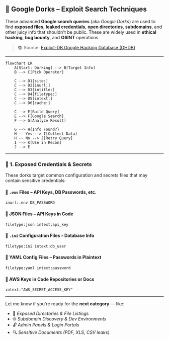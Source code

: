 
## 🧠 Google Dorks – Exploit Search Techniques

These advanced **Google search queries** (aka *Google Dorks*) are used to find **exposed files**, **leaked credentials**, **open directories**, **subdomains**, and other juicy info that shouldn't be public. These are widely used in **ethical hacking**, **bug bounty**, and **OSINT** operations.

> 📚 Source: [Exploit-DB Google Hacking Database (GHDB)](https://www.exploit-db.com/google-hacking-database)

---
```mermaid
flowchart LR
    A[Start: Dorking] --> B[Target Info]
    B --> C[Pick Operator]
    
    C --> D1[site:]
    C --> D2[inurl:]
    C --> D3[intitle:]
    C --> D4[filetype:]
    C --> D5[intext:]
    C --> D6[cache:]

    C --> E[Build Query]
    E --> F[Google Search]
    F --> G[Analyze Result]
    
    G --> H{Info Found?}
    H -- Yes --> I[Collect Data]
    H -- No --> J[Retry Query]
    I --> K[Use in Recon]
    J --> E
```
---
### 🔐 1. **Exposed Credentials & Secrets**

These dorks target common configuration and secrets files that may contain sensitive credentials:

#### 🔸 `.env` Files – API Keys, DB Passwords, etc.

```dork
inurl:.env DB_PASSWORD
```

#### 🔸 JSON Files – API Keys in Code

```dork
filetype:json intext:api_key
```

#### 🔸 `.ini` Configuration Files – Database Info

```dork
filetype:ini intext:db_user
```

#### 🔸 YAML Config Files – Passwords in Plaintext

```dork
filetype:yaml intext:password
```

#### 🔸 AWS Keys in Code Repositories or Docs

```dork
intext:"AWS_SECRET_ACCESS_KEY"
```

---

Let me know if you're ready for the **next category** — like:

* 📁 *Exposed Directories & File Listings*
* 🌐 *Subdomain Discovery & Dev Environments*
* 🔓 *Admin Panels & Login Portals*
* 🔍 *Sensitive Documents (PDF, XLS, CSV leaks)*

